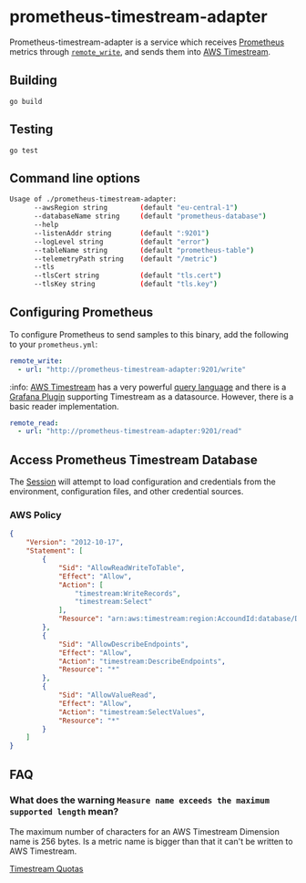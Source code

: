 # prometheus-timestream-adapter

Prometheus-timestream-adapter is a service which receives [Prometheus](https://github.com/prometheus) metrics through [`remote_write`](https://prometheus.io/docs/prometheus/latest/configuration/configuration/#remote_write), and sends them into [AWS Timestream](https://aws.amazon.com/timestream).

## Building

```
go build
```

## Testing

```
go test
```
## Command line options

```bash
Usage of ./prometheus-timestream-adapter:
      --awsRegion string        (default "eu-central-1")
      --databaseName string     (default "prometheus-database")
      --help                   
      --listenAddr string       (default ":9201")
      --logLevel string         (default "error")
      --tableName string        (default "prometheus-table")
      --telemetryPath string    (default "/metric")
      --tls                    
      --tlsCert string          (default "tls.cert")
      --tlsKey string           (default "tls.key")
```

## Configuring Prometheus

To configure Prometheus to send samples to this binary, add the following to your `prometheus.yml`:

```yaml
remote_write:
  - url: "http://prometheus-timestream-adapter:9201/write"
```

:info: [AWS Timestream](https://aws.amazon.com/timestream) has a very powerful [query language](https://docs.aws.amazon.com/timestream/latest/developerguide/reference.html) and there is a [Grafana Plugin](https://grafana.com/grafana/plugins/grafana-timestream-datasource) supporting Timestream as a datasource. However, there is a basic reader implementation.

```yaml
remote_read:
  - url: "http://prometheus-timestream-adapter:9201/read"
```

## Access Prometheus Timestream Database

The [Session](https://pkg.go.dev/github.com/aws/aws-sdk-go/aws/session) will attempt to load configuration and credentials from the environment, configuration files, and other credential sources.

### AWS Policy

```json
{
    "Version": "2012-10-17",
    "Statement": [
        {
            "Sid": "AllowReadWriteToTable",
            "Effect": "Allow",
            "Action": [
                "timestream:WriteRecords",
                "timestream:Select"
            ],
            "Resource": "arn:aws:timestream:region:AccoundId:database/DatabaseName/table/TableName"
        },
        {
            "Sid": "AllowDescribeEndpoints",
            "Effect": "Allow",
            "Action": "timestream:DescribeEndpoints",
            "Resource": "*"
        },
        {
            "Sid": "AllowValueRead",
            "Effect": "Allow",
            "Action": "timestream:SelectValues",
            "Resource": "*"
        }
    ]
}
```

## FAQ

### What does the warning `Measure name exceeds the maximum supported length` mean?

The maximum number of characters for an AWS Timestream Dimension name is 256 bytes. Is a metric name is bigger than that it can't be written to AWS Timestream.

[Timestream Quotas](https://docs.aws.amazon.com/timestream/latest/developerguide/ts-limits.html)
  

